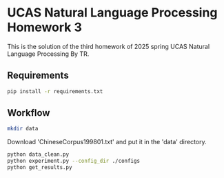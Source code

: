 # UCAS Natural Language Processing Homework 3

This is the solution of the third homework of 2025 spring UCAS Natural Language Processing By TR.

## Requirements

```bash
pip install -r requirements.txt
```

## Workflow

```bash
mkdir data
```

Download 'ChineseCorpus199801.txt' and put it in the 'data' directory.

```bash
python data_clean.py
python experiment.py --config_dir ./configs
python get_results.py
```
